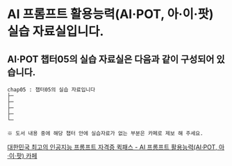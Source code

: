 # AI 프롬프트 활용능력(AI·POT, 아·이·팟) 실습 자료실입니다.
## AI·POT 챕터05의 실습 자료실은 다음과 같이 구성되어 있습니다.

```
chap05 : 챕터05의 실습 자료입니다
├─
├─
├─
├─
└─

※ 도서 내용 중에 해당 챕터 안에 실습자료가 없는 부분은 카페로 제보 해 주세요.
```

<a href="https://cafe.naver.com/quickpass" target="_blank">
대한민국 최고의 인공지능 프롬프트 자격증 퀵패스 - AI 프롬프트 활용능력(AI·POT, 아·이·팟) 카페
</a>